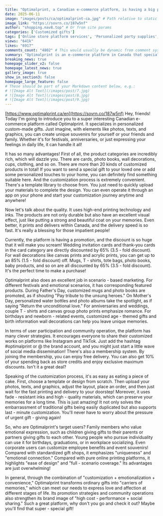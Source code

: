 ```yaml
---
title: "Optimalprint, a Canadian e-commerce platform, is having a big promotion on customized gifts. Hurry up to pick special presents!"
date: 2025-06-11
image: "images/posts/ca/optimalprint-ca.jpg" # Path relative to static or assets
image_link: "https://sovrn.co/187w5nf"
author: "shopping.nav8.top" # Or from site params
categories: ['Customized gifts']
tags: ['Online store platform services', 'Personalized party supplies', 'Customized cards', 'Customized photo books', 'Customized wall decorations', 'Customized cups', 'Customized clothing accessories', 'Customized maternity and baby products', 'Free delivery service', 'Member plan', 'Personalized customized gift services']
views: "641k"
likes: "6917"
comments_count: "4802" # This would usually be dynamic from comment system
summary: "Optimalprint is an e-commerce platform in Canada that specializes in personalized customized gifts. It offers a wide range of product categories, convenient customization options, high-quality products, and fast delivery. Currently, it also has large promotional discounts. It excels in scenario marketing and attaches importance to user participation and community operation. The customization process is simple, and its target users are diverse. With the combination of customization + emotional appeal + convenience, it meets the needs of expressing heartfelt sentiments and is definitely worth exploring. "
breaking_news: true   
homepage_slider_v2: false  
homepage_latest_news: true  
gallery_image: true  
show_in_section3: false
homepage_large_feature: false
# These should be part of your Markdown content below, e.g.:
# ![Image Alt Text](/images/post/7.jpg)
# ![Image Alt Text](/images/post/8.jpg)
# ![Image Alt Text](/images/post/9.jpg)
---
```

[https://www.optimalprint.ca/en](https://sovrn.co/187w5nf)
Hey, friends! Today I'm going to introduce you to a super interesting Canadian e-commerce platform called Optimalprint. It specializes in personalized custom-made gifts. Just imagine, with elements like photos, texts, and graphics, you can create unique souvenirs for yourself or your friends and family. Whether it's for festivals, anniversaries, or just expressing your feelings in daily life, it can handle it all!

It has so many advantages! First of all, the product categories are incredibly rich, which will dazzle you. There are cards, photo books, wall decorations, cups, clothing, and so on. There are more than 20 kinds of customized products in total! If you want to send a special gift to your loved one or add some personalized touches to your home, you can definitely find something suitable here. And the customization process is extremely convenient. There's a template library to choose from. You just need to quickly upload your materials to complete the design. You can even operate it through an app on your phone and start your customization journey anytime and anywhere!

Now let's talk about the quality. It uses high-end printing technology and inks. The products are not only durable but also have an excellent visual effect, just like putting a strong and beautiful coat on your memories. Even better, it prints and delivers within Canada, and the delivery speed is so fast. It's really a blessing for those impatient people!

Currently, the platform is having a promotion, and the discount is so huge that it will make you scream! Wedding invitation cards and thank-you cards in the card category are directly discounted by 65% (3.5 - fold discount). For wall decorations like canvas prints and acrylic prints, you can get up to an 85% (1.5 - fold discount) off. Mugs, T - shirts, tote bags, photo books, baby products, and so on are all discounted by 65% (3.5 - fold discount). It's the perfect time to make a purchase!

Optimalprint also does an excellent job in scenario - based marketing. For different festivals and emotional scenarios, it has corresponding featured products. During Father's Day, customized mugs and photo books are promoted, as if shouting "Pay tribute to the unsung heroes." On Mother's Day, personalized water bottles and photo albums take the spotlight, as if saying "Return the unconditional love." For anniversaries and weddings, couple T - shirts and canvas group photo prints emphasize romance. For birthdays and newborn - related events, customized age - themed gifts and birth information wall decorations can help you leave unique memories.

In terms of user participation and community operation, the platform has many clever strategies. It encourages everyone to share their customized works on platforms like Instagram and TikTok. Just add the hashtag #optimalprint or @ the brand account, and you might just start a little wave of social media dissemination! There's also a membership system. By joining the membership, you can enjoy free delivery. You can also get 10% of your spending back as store credits and enjoy exclusive maximum discounts. Isn't it a great deal?

Speaking of the customization process, it's as easy as eating a piece of cake. First, choose a template or design from scratch. Then upload your photos, texts, and graphics, adjust the layout, place an order, and then just wait for the fast printing and delivery to your doorstep! Moreover, it uses fade - resistant inks and high - quality materials, which can preserve your memories for a long time. This is just amazing! It not only solves the embarrassment of traditional gifts being easily duplicated but also supports last - minute customization. You'll never have to worry about the pressure of urgent gift - giving again!

So, who are Optimalprint's target users? Family members who value emotional expression, such as children giving gifts to their parents or partners giving gifts to each other. Young people who pursue individuality can use it for birthdays, graduations, or in workplace socializing. Even corporate users can customize employee benefits and event souvenirs! Compared with standardized gift shops, it emphasizes "uniqueness" and "emotional connection." Compared with pure online printing platforms, it highlights "ease of design" and "full - scenario coverage." Its advantages are just overwhelming!

In general, through the combination of "customization + emotionalization + convenience," Optimalprint transforms ordinary gifts into "carriers of memories," which can meet our needs to express love and affection at different stages of life. Its promotion strategies and community operations also strengthen its brand image of "high cost - performance + social sharing." Such a great platform, why don't you go and check it out? Maybe you'll find that super - special gift! 

